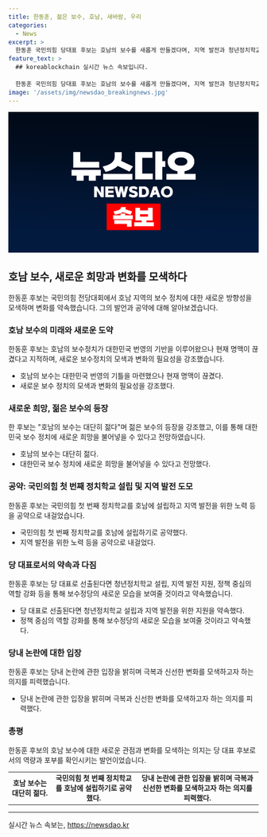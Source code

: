 ```yaml
---
title: 한동훈, 젊은 보수, 호남, 새바람, 우리
categories:
  - News
excerpt: >
  한동훈 국민의힘 당대표 후보는 호남의 보수를 새롭게 만들겠다며, 지역 발전과 청년정치학교 등 공약을 내놓았다. 그는 당 내부의 인신공격을 극복하고 변화를 이끌어내겠다는 다짐을 전했으며, 협력과 상호 존중하는 당정관계를 만들어 보수정권 재창출을 약속했다. 한동훈 후보는 새로운 희망과 바람을 가져다주겠다는 강렬한 메시지를 보내고 있다.
feature_text: >
  ## koreablockchain 실시간 뉴스 속보입니다.

  한동훈 국민의힘 당대표 후보는 호남의 보수를 새롭게 만들겠다며, 지역 발전과 청년정치학교 등 공약을 내놓았다. 그는 당 내부의 인신공격을 극복하고 변화를 이끌어내겠다는 다짐을 전했으며, 협력과 상호 존중하는 당정관계를 만들어 보수정권 재창출을 약속했다. 한동훈 후보는 새로운 희망과 바람을 가져다주겠다는 강렬한 메시지를 보내고 있다.
image: '/assets/img/newsdao_breakingnews.jpg'
---
```


<p><img src="/assets/img/newsdao_breakingnews.jpg" alt="koreablockchain 속보" /></p>

<h2 data-ke-size="size26">호남 보수, 새로운 희망과 변화를 모색하다</h2>

<p data-ke-size="size16">한동훈 후보는 국민의힘 전당대회에서 호남 지역의 보수 정치에 대한 새로운 방향성을 모색하며 변화를 약속했습니다. 그의 발언과 공약에 대해 알아보겠습니다.</p>

<h3>호남 보수의 미래와 새로운 도약</h3>

<p data-ke-size="size16">한동훈 후보는 호남의 보수정치가 대한민국 번영의 기반을 이루어왔으나 현재 명맥이 끊겼다고 지적하며, 새로운 보수정치의 모색과 변화의 필요성을 강조했습니다.</p>

<ul>
    <li>호남의 보수는 대한민국 번영의 기틀을 마련했으나 현재 명맥이 끊겼다.</li>
    <li>새로운 보수 정치의 모색과 변화의 필요성을 강조했다.</li>
</ul>

<h3>새로운 희망, 젊은 보수의 등장</h3>

<p data-ke-size="size16">한 후보는 "호남의 보수는 대단히 젊다"며 젊은 보수의 등장을 강조했고, 이를 통해 대한민국 보수 정치에 새로운 희망을 불어넣을 수 있다고 전망하였습니다.</p>

<ul>
    <li>호남의 보수는 대단히 젊다.</li>
    <li>대한민국 보수 정치에 새로운 희망을 불어넣을 수 있다고 전망했다.</li>
</ul>

<h3>공약: 국민의힘 첫 번째 정치학교 설립 및 지역 발전 도모</h3>

<p data-ke-size="size16">한동훈 후보는 국민의힘 첫 번째 정치학교를 호남에 설립하고 지역 발전을 위한 노력 등을 공약으로 내걸었습니다.</p>

<ul>
    <li>국민의힘 첫 번째 정치학교를 호남에 설립하기로 공약했다.</li>
    <li>지역 발전을 위한 노력 등을 공약으로 내걸었다.</li>
</ul>

<h3>당 대표로서의 약속과 다짐</h3>

<p data-ke-size="size16">한동훈 후보는 당 대표로 선출된다면 청년정치학교 설립, 지역 발전 지원, 정책 중심의 역할 강화 등을 통해 보수정당의 새로운 모습을 보여줄 것이라고 약속했습니다.</p>

<ul>
    <li>당 대표로 선출된다면 청년정치학교 설립과 지역 발전을 위한 지원을 약속했다.</li>
    <li>정책 중심의 역할 강화를 통해 보수정당의 새로운 모습을 보여줄 것이라고 약속했다.</li>
</ul>

<h3>당내 논란에 대한 입장</h3>

<p data-ke-size="size16">한동훈 후보는 당내 논란에 관한 입장을 밝히며 극복과 신선한 변화를 모색하고자 하는 의지를 피력했습니다.</p>

<ul>
    <li>당내 논란에 관한 입장을 밝히며 극복과 신선한 변화를 모색하고자 하는 의지를 피력했다.</li>
</ul>

<h3>총평</h3>

<p data-ke-size="size16">한동훈 후보의 호남 보수에 대한 새로운 관점과 변화를 모색하는 의지는 당 대표 후보로서의 역량과 포부를 확인시키는 발언이었습니다.</p>

<table>
    <tr>
        <td style="text-align: center; height: 17px;"><b>호남 보수는 대단히 젊다.</b></td>
        <td style="text-align: center; height: 17px;"><b>국민의힘 첫 번째 정치학교를 호남에 설립하기로 공약했다.</b></td>
        <td style="text-align: center; height: 17px;"><b>당내 논란에 관한 입장을 밝히며 극복과 신선한 변화를 모색하고자 하는 의지를 피력했다.</b></td>
    </tr>
</table>

<p><hr></p>
실시간 뉴스 속보는, <a href="https://newsdao.kr" rel="dofollow">https://newsdao.kr</a>


